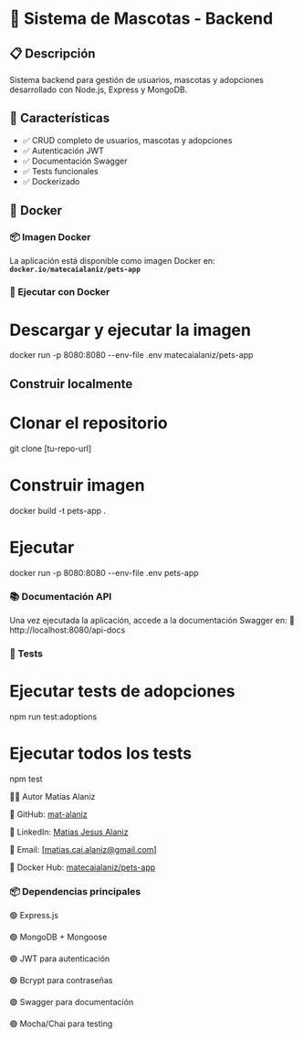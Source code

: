 
# 🐾 Sistema de Mascotas - Backend

## 📋 Descripción
Sistema backend para gestión de usuarios, mascotas y adopciones desarrollado con Node.js, Express y MongoDB.

## 🚀 Características
- ✅ CRUD completo de usuarios, mascotas y adopciones
- ✅ Autenticación JWT
- ✅ Documentación Swagger
- ✅ Tests funcionales
- ✅ Dockerizado

## 🐳 Docker

### 📦 Imagen Docker
La aplicación está disponible como imagen Docker en:
**`docker.io/matecaialaniz/pets-app`**

### 🎯 Ejecutar con Docker

# Descargar y ejecutar la imagen
docker run -p 8080:8080 --env-file .env matecaialaniz/pets-app

## Construir localmente

# Clonar el repositorio
git clone [tu-repo-url]

# Construir imagen
docker build -t pets-app .

# Ejecutar
docker run -p 8080:8080 --env-file .env pets-app

### 📚 Documentación API

Una vez ejecutada la aplicación, accede a la documentación Swagger en:
🔗  http://localhost:8080/api-docs

### 🧪 Tests

# Ejecutar tests de adopciones

npm run test:adoptions

# Ejecutar todos los tests

npm test

👨‍💻 Autor
Matías Alaniz

🔗 GitHub: [mat-alaniz](https://github.com/mat-alaniz)

💼 LinkedIn: [Matias Jesus Alaniz](https://www.linkedin.com/in/matias-jesus-alaniz-552099343/)

📧 Email: [matias.cai.alaniz@gmail.com]

🐳 Docker Hub: [matecaialaniz/pets-app](https://hub.docker.com/repository/docker/matecaialaniz/pets-app)

### 📦 Dependencias principales


🟢 Express.js

🟢 MongoDB + Mongoose

🟢 JWT para autenticación

🟢 Bcrypt para contraseñas

🟢 Swagger para documentación

🟢 Mocha/Chai para testing



